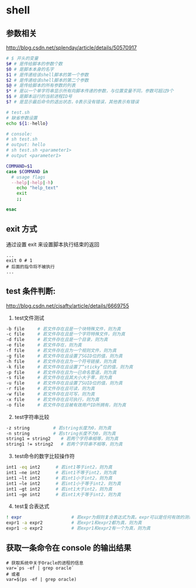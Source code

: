 # shell

## 参数相关

http://blog.csdn.net/splenday/article/details/50570917

```bash
# $ 开头的变量
$# # 是传给脚本的参数个数
$0 # 是脚本本身的名字
$1 # 是传递给该shell脚本的第一个参数
$2 # 是传递给该shell脚本的第二个参数
$@ # 是传给脚本的所有参数的列表
$* # 是以一个单字符串显示所有向脚本传递的参数，与位置变量不同，参数可超过9个
$$ # 是脚本运行的当前进程ID号
$? # 是显示最后命令的退出状态，0表示没有错误，其他表示有错误
```

```bash
# test.sh
# 缺省参数设置
echo ${1:-hello}

# console:
# sh test.sh
# output: hello
# sh test.sh <parameter1>
# output <parameter1>
```

```bash
COMMAND=$1
case $COMMAND in
  # usage flags
  --help|-help|-h)
    echo "help_text"
    exit
    ;;

esac
```

## exit 方式

通过设置 exit <num> 来设置脚本执行结束的返回

```shell
...
exit 0 # 1
# 后面的指令将不被执行
...
```

## test 条件判断:

http://blog.csdn.net/cjsafty/article/details/6669755

1. test文件测试

```bash
-b file     # 若文件存在且是一个块特殊文件，则为真
-c file     # 若文件存在且是一个字符特殊文件，则为真
-d file     # 若文件存在且是一个目录，则为真
-e file     # 若文件存在，则为真
-f file     # 若文件存在且为一个规则文件，则为真
-g file     # 若文件存在且设置了SGID位的值，则为真
-h file     # 若文件存在且为一个符号链接，则为真
-k file     # 若文件存在且设置了“sticky”位的值，则为真
-p file     # 若文件存在且为一已命名管道，则为真
-s file     # 若文件存在且其大小大于零，则为真
-u file     # 若文件存在且设置了SUID位的值，则为真
-r file     # 若文件存在且可读，则为真
-w file     # 若文件存在且可写，则为真
-x file     # 若文件存在且可执行，则为真
-o file     # 若文件存在且被有效用户ID所拥有，则为真
```

2. test字符串比较

```bash
-z string         # 若string长度为0，则为真
-n string         # 若string长度不为0，则为真
string1 = string2    # 若两个字符串相等，则为真
string1 != string2   # 若两个字符串不相等，则为真
```

3. test命令的数字比较操作符

```bash
int1 -eq int2      # 若int1等于int2，则为真
int1 –ne int2      # 若int1不等于int2，则为真
int1 –lt int2      # 若int1小于int2，则为真
int1 –le int2      # 若int1小于等于int2，则为真
int1 –gt int2      # 若int1大于int2，则为真
int1 –ge int2      # 若int1大于等于int2，则为真
```

4. test复合表达式

```bash
! expr                   # 若expr为假则复合表达式为真。expr可以是任何有效的测试表达式
expr1 -a expr2           # 若expr1和expr2都为真，则为真
expr1 -o expr2           # 若expr1和expr2有一个为真，则为真
```

## 获取一条命令在 console 的输出结果

```shell
# 获取系统中关于Oracle的进程的信息
var=`ps -ef | grep oracle`
# 或者
var=$(ps -ef | grep oracle)
```
